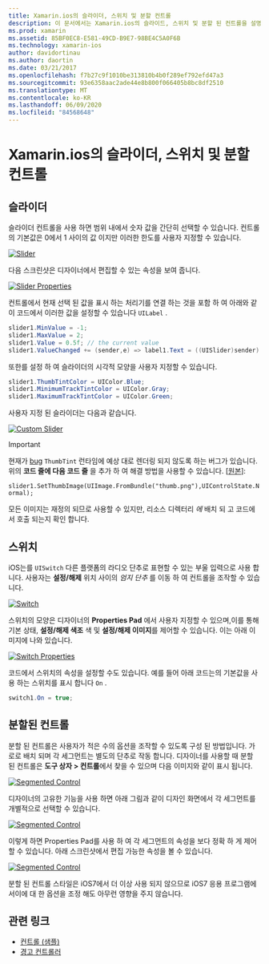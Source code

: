 ```yaml
---
title: Xamarin.ios의 슬라이더, 스위치 및 분할 컨트롤
description: 이 문서에서는 Xamarin.ios의 슬라이드, 스위치 및 분할 된 컨트롤을 설명 하 고 프로그래밍 방식으로 iOS 디자이너에서 작업 하는 방법을 설명 합니다.
ms.prod: xamarin
ms.assetid: 85BF0EC8-E581-49CD-B9E7-98BE4C5A0F6B
ms.technology: xamarin-ios
author: davidortinau
ms.author: daortin
ms.date: 03/21/2017
ms.openlocfilehash: f7b27c9f1010be313810b4b0f289ef792efd47a3
ms.sourcegitcommit: 93e6358aac2ade44e8b800f066405b8bc8df2510
ms.translationtype: MT
ms.contentlocale: ko-KR
ms.lasthandoff: 06/09/2020
ms.locfileid: "84568648"
---
```

# <a name="sliders-switches-and-segmented-controls-in-xamarinios"></a>Xamarin.ios의 슬라이더, 스위치 및 분할 컨트롤

<a name="Sliders"></a>

## <a name="sliders"></a>슬라이더

슬라이더 컨트롤을 사용 하면 범위 내에서 숫자 값을 간단히 선택할 수 있습니다. 컨트롤의 기본값은 0에서 1 사이의 값 이지만 이러한 한도를 사용자 지정할 수 있습니다.

 [![](slider-switch-segmented-controls-images/image25a.png "Slider")](slider-switch-segmented-controls-images/image25a.png#lightbox)

다음 스크린샷은 디자이너에서 편집할 수 있는 속성을 보여 줍니다.

 [![](slider-switch-segmented-controls-images/image26a.png "Slider Properties")](slider-switch-segmented-controls-images/image25a.png#lightbox)

컨트롤에서 현재 선택 된 값을 표시 하는 처리기를 연결 하는 것을 포함 하 여 아래와 같이 코드에서 이러한 값을 설정할 수 있습니다 `UILabel` .

```csharp
slider1.MinValue = -1;
slider1.MaxValue = 2;
slider1.Value = 0.5f; // the current value
slider1.ValueChanged += (sender,e) => label1.Text = ((UISlider)sender).Value.ToString ();
```

또한를 설정 하 여 슬라이더의 시각적 모양을 사용자 지정할 수 있습니다.

```csharp
slider1.ThumbTintColor = UIColor.Blue;
slider1.MinimumTrackTintColor = UIColor.Gray;
slider1.MaximumTrackTintColor = UIColor.Green;
```

사용자 지정 된 슬라이더는 다음과 같습니다.

 [![](slider-switch-segmented-controls-images/image27a.png "Custom Slider")](slider-switch-segmented-controls-images/image28a.png#lightbox)

> [!IMPORTANT]
> 현재가 [bug](https://stackoverflow.com/a/19496179) `ThumbTint` 런타임에 예상 대로 렌더링 되지 않도록 하는 버그가 있습니다. 위의 **코드 줄에 다음 코드 줄** 을 추가 하 여 해결 방법을 사용할 수 있습니다. [[원본](https://stackoverflow.com/a/21396794)]:
>
> `slider1.SetThumbImage(UIImage.FromBundle("thumb.png"),UIControlState.Normal);`
> 
> 모든 이미지는 재정의 되므로 사용할 수 있지만, 리소스 디렉터리 _에_ 배치 되 고 코드에서 호출 되는지 확인 합니다.

<a name="Switch"></a>

## <a name="switch"></a>스위치

iOS는를 `UISwitch` 다른 플랫폼의 라디오 단추로 표현할 수 있는 부울 입력으로 사용 합니다. 사용자는 **설정/해제** 위치 사이의 *엄지 단추* 를 이동 하 여 컨트롤을 조작할 수 있습니다.

 [![](slider-switch-segmented-controls-images/image28a.png "Switch")](slider-switch-segmented-controls-images/image28a.png#lightbox)

스위치의 모양은 디자이너의 **Properties Pad** 에서 사용자 지정할 수 있으며,이를 통해 기본 상태, **설정/해제 색조** 색 및 **설정/해제 이미지**를 제어할 수 있습니다. 이는 아래 이미지에 나와 있습니다.

 [![](slider-switch-segmented-controls-images/image29a.png "Switch Properties")](slider-switch-segmented-controls-images/image29a.png#lightbox)

코드에서 스위치의 속성을 설정할 수도 있습니다. 예를 들어 아래 코드는의 기본값을 사용 하는 스위치를 표시 합니다 `On` .

```csharp
switch1.On = true;
```

 <a name="Segmented_Controls"></a>

## <a name="segmented-controls"></a>분할된 컨트롤

분할 된 컨트롤은 사용자가 적은 수의 옵션을 조작할 수 있도록 구성 된 방법입니다. 가로로 배치 되며 각 세그먼트는 별도의 단추로 작동 합니다. 디자이너를 사용할 때 분할 된 컨트롤은 **도구 상자 > 컨트롤**에서 찾을 수 있으며 다음 이미지와 같이 표시 됩니다.

 [![](slider-switch-segmented-controls-images/segmentedcontrol.png "Segmented Control")](slider-switch-segmented-controls-images/segmentedcontrol.png#lightbox)

디자이너의 고유한 기능을 사용 하면 아래 그림과 같이 디자인 화면에서 각 세그먼트를 개별적으로 선택할 수 있습니다.

 [![](slider-switch-segmented-controls-images/segmentedcontrolselection.png "Segmented Control")](slider-switch-segmented-controls-images/segmentedcontrolselection.png#lightbox)

이렇게 하면 Properties Pad를 사용 하 여 각 세그먼트의 속성을 보다 정확 하 게 제어할 수 있습니다. 아래 스크린샷에서 편집 가능한 속성을 볼 수 있습니다.

 [![](slider-switch-segmented-controls-images/segmentedcontrolproperties.png "Segmented Control")](slider-switch-segmented-controls-images/segmentedcontrolproperties.png#lightbox)

분할 된 컨트롤 스타일은 iOS7에서 더 이상 사용 되지 않으므로 iOS7 응용 프로그램에서이에 대 한 옵션을 조정 해도 아무런 영향을 주지 않습니다.

## <a name="related-links"></a>관련 링크

- [컨트롤 (샘플)](https://docs.microsoft.com/samples/xamarin/ios-samples/controls)
- [경고 컨트롤러](https://github.com/xamarin/recipes/tree/master/Recipes/ios/standard_controls/alertcontroller)
